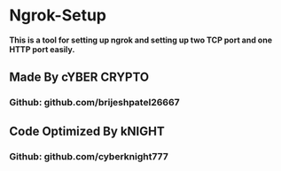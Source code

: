# Ngrok-Setup
<b> This is a tool for  setting up ngrok and setting up two TCP port and one HTTP port easily.</b>

## Made By cYBER CRYPTO
### Github: github.com/brijeshpatel26667
## Code Optimized By kNIGHT
### Github: github.com/cyberknight777 
